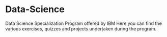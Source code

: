 # Data-Science
Data Science Specialization Program offered by IBM
Here you can find the various exercises, quizzes and projects undertaken during the program.
